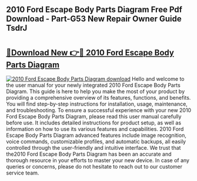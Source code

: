 ## 2010 Ford Escape Body Parts Diagram Free Pdf Download - Part-G53 New Repair Owner Guide TsdrJ

# <h2><a href="http://dfubka.blite.top/?on=2010+Ford+Escape+Body+Parts+Diagram">🔗Download New 👉🔴 2010 Ford Escape Body Parts Diagram</a></h2>

[![2010 Ford Escape Body Parts Diagram download](https://i.imgur.com/lujVjoI.png)](http://dfubka.blite.top/?on=2010+Ford+Escape+Body+Parts+Diagram)
Hello and welcome to the user manual for your newly integrated 2010 Ford Escape Body Parts Diagram. This guide is here to help you make the most of your product by providing a comprehensive overview of its features, functions, and benefits. You will find step-by-step instructions for installation, usage, maintenance, and troubleshooting. To ensure a successful experience with your new 2010 Ford Escape Body Parts Diagram, please read this user manual carefully before use. It includes detailed instructions for product setup, as well as information on how to use its various features and capabilities. 2010 Ford Escape Body Parts Diagram advanced features include image recognition, voice commands, customizable profiles, and automatic backups, all easily controlled through the user-friendly and intuitive interface. We trust that the2010 Ford Escape Body Parts Diagram has been an accurate and thorough resource in your efforts to master your new device. In case of any queries or concerns, please do not hesitate to reach out to our customer service team.

